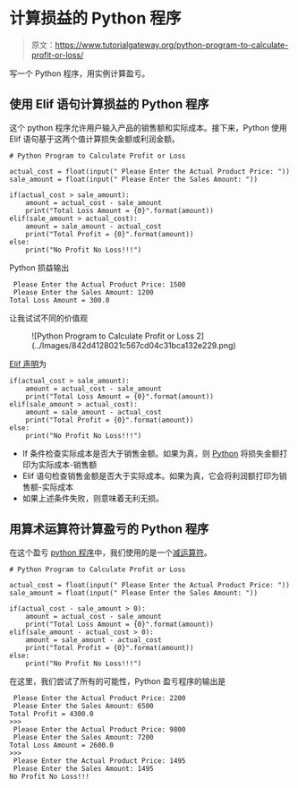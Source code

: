 # 计算损益的 Python 程序

> 原文：<https://www.tutorialgateway.org/python-program-to-calculate-profit-or-loss/>

写一个 Python 程序，用实例计算盈亏。

## 使用 Elif 语句计算损益的 Python 程序

这个 python 程序允许用户输入产品的销售额和实际成本。接下来，Python 使用 Elif 语句基于这两个值计算损失金额或利润金额。

```
# Python Program to Calculate Profit or Loss

actual_cost = float(input(" Please Enter the Actual Product Price: "))
sale_amount = float(input(" Please Enter the Sales Amount: "))

if(actual_cost > sale_amount):
    amount = actual_cost - sale_amount
    print("Total Loss Amount = {0}".format(amount))
elif(sale_amount > actual_cost):
    amount = sale_amount - actual_cost
    print("Total Profit = {0}".format(amount))
else:
    print("No Profit No Loss!!!")
```

Python 损益输出

```
 Please Enter the Actual Product Price: 1500
 Please Enter the Sales Amount: 1200
Total Loss Amount = 300.0
```

让我试试不同的价值观

<figure class="wp-block-image">![Python Program to Calculate Profit or Loss 2](../Images/842d4128021c567cd04c31bca132e229.png)</figure>

[Elif 声明](https://www.tutorialgateway.org/python-elif-statement/)为

```
if(actual_cost > sale_amount):
    amount = actual_cost - sale_amount
    print("Total Loss Amount = {0}".format(amount))
elif(sale_amount > actual_cost):
    amount = sale_amount - actual_cost
    print("Total Profit = {0}".format(amount))
else:
    print("No Profit No Loss!!!")
```

*   If 条件检查实际成本是否大于销售金额。如果为真，则 [Python](https://www.tutorialgateway.org/python-tutorial/) 将损失金额打印为实际成本-销售额
*   Elif 语句检查销售金额是否大于实际成本。如果为真，它会将利润额打印为销售额-实际成本
*   如果上述条件失败，则意味着无利无损。

## 用算术运算符计算盈亏的 Python 程序

在这个盈亏 [python 程序](https://www.tutorialgateway.org/python-programming-examples/)中，我们使用的是一个[减运算符](https://www.tutorialgateway.org/python-arithmetic-operators/)。

```
# Python Program to Calculate Profit or Loss

actual_cost = float(input(" Please Enter the Actual Product Price: "))
sale_amount = float(input(" Please Enter the Sales Amount: "))

if(actual_cost - sale_amount > 0):
    amount = actual_cost - sale_amount
    print("Total Loss Amount = {0}".format(amount))
elif(sale_amount - actual_cost > 0):
    amount = sale_amount - actual_cost
    print("Total Profit = {0}".format(amount))
else:
    print("No Profit No Loss!!!")
```

在这里，我们尝试了所有的可能性，Python 盈亏程序的输出是

```
 Please Enter the Actual Product Price: 2200
 Please Enter the Sales Amount: 6500
Total Profit = 4300.0
>>> 
 Please Enter the Actual Product Price: 9800
 Please Enter the Sales Amount: 7200
Total Loss Amount = 2600.0
>>> 
 Please Enter the Actual Product Price: 1495
 Please Enter the Sales Amount: 1495
No Profit No Loss!!!
```